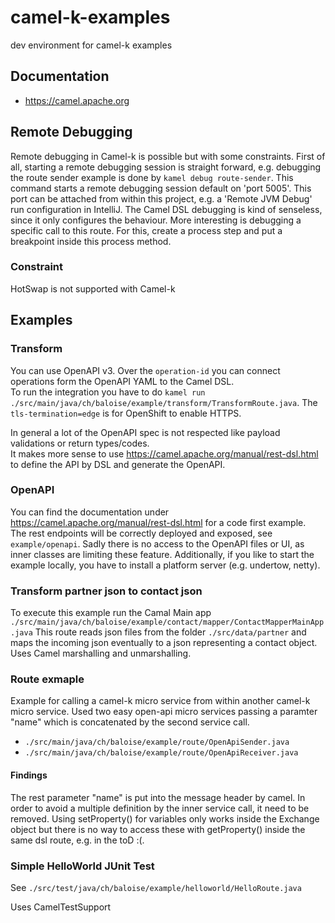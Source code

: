 # camel-k-examples
dev environment for camel-k examples

## Documentation
- https://camel.apache.org

## Remote Debugging
Remote debugging in Camel-k is possible but with some constraints. First of all, starting a remote
debugging session is straight forward, e.g. debugging the route sender example is done by
`kamel debug route-sender`. This command starts a remote debugging session default on 'port 5005'.
This port can be attached from within this project, e.g. a 'Remote JVM Debug' run configuration in IntelliJ.
The Camel DSL debugging is kind of senseless, since it only configures the behaviour. More interesting is
debugging a specific call to this route. For this, create a process step and put a breakpoint inside this
process method.

### Constraint
HotSwap is not supported with Camel-k

## Examples
### Transform
You can use OpenAPI v3. Over the `operation-id` you can connect operations form the OpenAPI YAML to the Camel DSL.  
To run the integration you have to do `kamel run ./src/main/java/ch/baloise/example/transform/TransformRoute.java`.
The `tls-termination=edge` is for OpenShift to enable HTTPS.

In general a lot of the OpenAPI spec is not respected like payload validations or return types/codes.  
It makes more sense to use https://camel.apache.org/manual/rest-dsl.html to define the API by DSL and generate the OpenAPI.

### OpenAPI
You can find the documentation under https://camel.apache.org/manual/rest-dsl.html for a code first example.  
The rest endpoints will be correctly deployed and exposed, see `example/openapi`. Sadly there is no access to
the OpenAPI files or UI, as inner classes are limiting these feature. Additionally, if you like to start the example
locally, you have to install a platform server (e.g. undertow, netty). 

### Transform partner json to contact json
To execute this example run the Camal Main app `./src/main/java/ch/baloise/example/contact/mapper/ContactMapperMainApp.java`
This route reads json files from the folder `./src/data/partner` and maps the incoming json eventually to a json representing a contact object.
Uses Camel marshalling and unmarshalling.

### Route exmaple

Example for calling a camel-k micro service from within another camel-k micro service. Used two easy open-api
micro services passing a paramter "name" which is concatenated by the second service call.
- `./src/main/java/ch/baloise/example/route/OpenApiSender.java`
- `./src/main/java/ch/baloise/example/route/OpenApiReceiver.java`

#### Findings
The rest parameter "name" is put into the message header by camel. In order to avoid a multiple definition
by the inner service call, it need to be removed.
Using setProperty() for variables only works inside the Exchange object but there is no way to access these with
getProperty() inside the same dsl route, e.g. in the toD :(.

### Simple HelloWorld JUnit Test
See `./src/test/java/ch/baloise/example/helloworld/HelloRoute.java`

Uses CamelTestSupport
